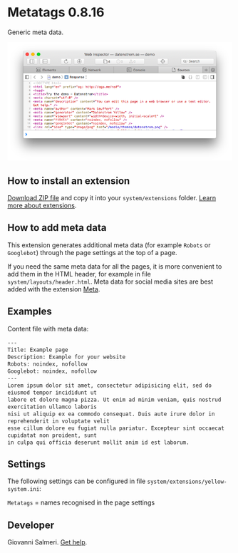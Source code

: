 Metatags 0.8.16
=================
Generic meta data.

<p align="center"><img src="metatags-screenshot.png?raw=true" alt="Screenshot"></p>

## How to install an extension

[Download ZIP file](https://github.com/GiovanniSalmeri/yellow-metatags/archive/main.zip) and copy it into your `system/extensions` folder. [Learn more about extensions](https://github.com/annaesvensson/yellow-update).

## How to add meta data

This extension generates additional meta data (for example `Robots` or `Googlebot`) through the page settings at the top of a page.

If you need the same meta data for all the pages, it is more convenient to add them in the HTML header, for example in file `system/layouts/header.html`. Meta data for social media sites are best added with the extension [Meta](https://github.com/annaesvensson/yellow-meta).

## Examples

Content file with meta data:

    ---
    Title: Example page
    Description: Example for your website
    Robots: noindex, nofollow
    Googlebot: noindex, nofollow
    ---
    Lorem ipsum dolor sit amet, consectetur adipisicing elit, sed do eiusmod tempor incididunt ut 
    labore et dolore magna pizza. Ut enim ad minim veniam, quis nostrud exercitation ullamco laboris 
    nisi ut aliquip ex ea commodo consequat. Duis aute irure dolor in reprehenderit in voluptate velit 
    esse cillum dolore eu fugiat nulla pariatur. Excepteur sint occaecat cupidatat non proident, sunt 
    in culpa qui officia deserunt mollit anim id est laborum.

## Settings

The following settings can be configured in file `system/extensions/yellow-system.ini`:

`Metatags` = names recognised in the page settings  

## Developer

Giovanni Salmeri. [Get help](https://datenstrom.se/yellow/help/).
